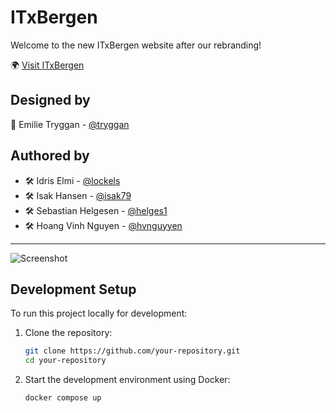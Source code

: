 # ITxBergen

Welcome to the new ITxBergen website after our rebranding!

🌍 [Visit ITxBergen](https://itxbergen.no)

## Designed by
🎨 Emilie Tryggan - [@tryggan](https://github.com/tryggan)

## Authored by
- 🛠️ Idris Elmi - [@lockels](https://github.com/lockels)
- 🛠️ Isak Hansen - [@isak79](https://github.com/isak79)
- 🛠️ Sebastian Helgesen - [@helges1](https://github.com/helges1)
- 🛠️ Hoang Vinh Nguyen - [@hvnguyyen](https://github.com/hvnguyyen)

---

![Screenshot](https://github.com/user-attachments/assets/4e3f93a0-a7c7-4792-a8fc-b95faa6bc05a)

## Development Setup
To run this project locally for development:

1. Clone the repository:
   ```sh
   git clone https://github.com/your-repository.git
   cd your-repository
   ```
2. Start the development environment using Docker:
   ```sh
   docker compose up
   ```
